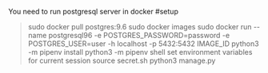 You need to run postgresql server in docker
#setup
> sudo docker pull postgres:9.6
> sudo docker images
> sudo docker run --name postgresql96 -e POSTGRES_PASSWORD=password -e POSTGRES_USER=user -h localhost -p 5432:5432 IMAGE_ID
> python3 -m pipenv install
> python3 -m pipenv shell
set environment variables for current session
> source secret.sh
> python3 manage.py
